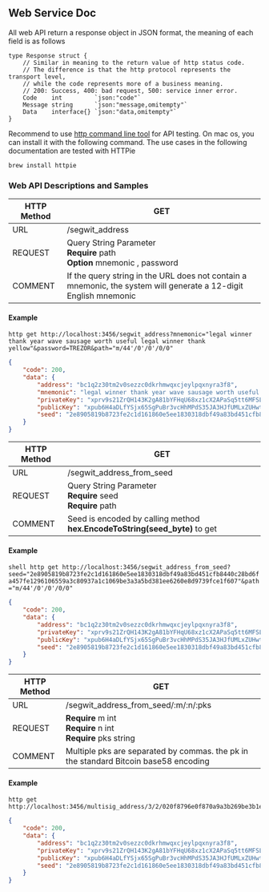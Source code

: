 ## Web Service Doc

All web API return a response object in JSON format, the meaning of each field is as follows

````gotemplate
type Response struct {
	// Similar in meaning to the return value of http status code.
	// The difference is that the http protocol represents the transport level,
	// while the code represents more of a business meaning.
	// 200: Success, 400: bad request, 500: service inner error.
	Code    int         `json:"code"`
	Message string      `json:"message,omitempty"`
	Data    interface{} `json:"data,omitempty"`
}
````
Recommend to use [http command line tool](https://httpie.io/) for API testing. On mac os, you can install it with the following command. The use cases in the following documentation are tested with HTTPie
```shell
brew install httpie
```

### Web API Descriptions and Samples

| HTTP Method | GET                                                          |
| ----------- | ------------------------------------------------------------ |
| URL         | /segwit_address                                              |
| REQUEST     | Query String Parameter <br> **Require**  path<br> **Option**    mnemonic , password |
| COMMENT     | If the query string in the URL does not contain a mnemonic, the system will generate a 12-digit English mnemonic |
#### Example
```shell
http get http://localhost:3456/segwit_address?mnemonic="legal winner thank year wave sausage worth useful legal winner thank yellow"&password=TREZOR&path="m/44'/0'/0'/0/0"
```
```json
{
    "code": 200,
    "data": {
        "address": "bc1q2z30tm2v0sezzc0dkrhmwqxcjeylpqxnyra3f8",
        "mnemonic": "legal winner thank year wave sausage worth useful legal winner thank yellow",
        "privateKey": "xprv9s21ZrQH143K2gA81bYFHqU68xz1cX2APaSq5tt6MFSLeXnCKV1RVUJt9FWNTbrrryem4ZckN8k4Ls1H6nwdvDTvnV7zEXs2HgPezuVccsq",
        "publicKey": "xpub6H4aDLfYSjx65SgPuBr3vcHhMPdS35JA3HJfUMLxZUHwtutUP8rHci29MEk791ZxYuxPcCFrQ8ZCRqbscGEdRMy3PzLPubNG2htkP4Niih3",
        "seed": "2e8905819b8723fe2c1d161860e5ee1830318dbf49a83bd451cfb8440c28bd6fa457fe1296106559a3c80937a1c1069be3a3a5bd381ee6260e8d9739fce1f607"
    }
}
```



| HTTP Method | GET                                                          |
| ----------- | ------------------------------------------------------------ |
| URL         | /segwit_address_from_seed                                    |
| REQUEST     | Query String Parameter <br/> **Require**  seed<br/> **Require**  path |
| COMMENT     | Seed is encoded by calling method  **hex.EncodeToString(seed_byte)** to get |

#### Example
``shell
http get http://localhost:3456/segwit_address_from_seed?seed="2e8905819b8723fe2c1d161860e5ee1830318dbf49a83bd451cfb8440c28bd6fa457fe1296106559a3c80937a1c1069be3a3a5bd381ee6260e8d9739fce1f607"&path="m/44'/0'/0'/0/0"
``
```json
{
    "code": 200,
    "data": {
        "address": "bc1q2z30tm2v0sezzc0dkrhmwqxcjeylpqxnyra3f8",
        "privateKey": "xprv9s21ZrQH143K2gA81bYFHqU68xz1cX2APaSq5tt6MFSLeXnCKV1RVUJt9FWNTbrrryem4ZckN8k4Ls1H6nwdvDTvnV7zEXs2HgPezuVccsq",
        "publicKey": "xpub6H4aDLfYSjx65SgPuBr3vcHhMPdS35JA3HJfUMLxZUHwtutUP8rHci29MEk791ZxYuxPcCFrQ8ZCRqbscGEdRMy3PzLPubNG2htkP4Niih3",
        "seed": "2e8905819b8723fe2c1d161860e5ee1830318dbf49a83bd451cfb8440c28bd6fa457fe1296106559a3c80937a1c1069be3a3a5bd381ee6260e8d9739fce1f607"
    }
}
```



| HTTP Method | GET                                                          |
| ----------- | ------------------------------------------------------------ |
| URL         | /segwit_address_from_seed/:m/:n/:pks                         |
| REQUEST     | **Require**  m int<br>**Require**  n int <br>**Require** pks string |
| COMMENT     | Multiple pks are separated by commas. the pk in the standard Bitcoin base58 encoding |

#### Example
````shell
http get http://localhost:3456/multisig_address/3/2/020f8796e0f870a9a3b269be3b1e78e380c9b569885f0de98a9ff061c4a66e79d2,02dfa8990f3f015ff20e9b31b85ea36d47470220615fb2ac1597e20fc830727b25,03fbfbdc5df9c60e4b747805552686199e85299a5e87804dbb66a14597ddabcf29
````
```json
{
    "code": 200,
    "data": {
        "address": "bc1q2z30tm2v0sezzc0dkrhmwqxcjeylpqxnyra3f8",
        "privateKey": "xprv9s21ZrQH143K2gA81bYFHqU68xz1cX2APaSq5tt6MFSLeXnCKV1RVUJt9FWNTbrrryem4ZckN8k4Ls1H6nwdvDTvnV7zEXs2HgPezuVccsq",
        "publicKey": "xpub6H4aDLfYSjx65SgPuBr3vcHhMPdS35JA3HJfUMLxZUHwtutUP8rHci29MEk791ZxYuxPcCFrQ8ZCRqbscGEdRMy3PzLPubNG2htkP4Niih3",
        "seed": "2e8905819b8723fe2c1d161860e5ee1830318dbf49a83bd451cfb8440c28bd6fa457fe1296106559a3c80937a1c1069be3a3a5bd381ee6260e8d9739fce1f607"
    }
}
```